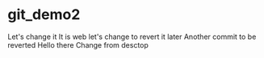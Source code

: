 # git_demo2
Let's change it
It is web
let's change to revert it later
Another commit to be reverted
Hello there
Change from desctop
